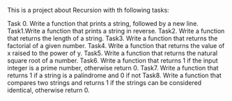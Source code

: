 This is a project about Recursion with th following tasks:

Task 0. Write a function that prints a string, followed by a new line. 
Task1.Write a function that prints a string in reverse. 
Task2. Write a function that returns the length of a string. 
Task3. Write a function that returns the factorial of a given number. 
Task4. Write a function that returns the value of x raised to the power of y. 
Task5. Write a function that returns the natural square root of a number. 
Task6. Write a function that returns 1 if the input integer is a prime number, otherwise return 0. 
Task7. Write a function that returns 1 if a string is a palindrome and 0 if not
Task8. Write a function that compares two strings and returns 1 if the strings can be considered identical, otherwise return 0.

